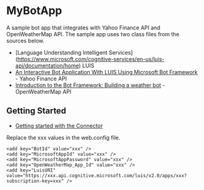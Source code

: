 # MyBotApp
A sample bot app that integrates with Yahoo Finance API and OpenWeatherMap API.
The sample app uses two class files from the sources below. 

* [Language Understanding Intelligent Services] (https://www.microsoft.com/cognitive-services/en-us/luis-api/documentation/home) LUIS
* [An Interactive Bot Application With LUIS Using Microsoft Bot Framework](http://www.c-sharpcorner.com/article/an-interactive-bot-application-with-luis-using-microsoft-bot/) - Yahoo Finance API 
* [Introduction to the Bot Framework: Building a weather bot](https://github.com/mmgrt/streamcode) - OpenWeatherMap API


## Getting Started

* [Getting started with the Connector](https://docs.botframework.com/en-us/csharp/builder/sdkreference/gettingstarted.html) 

Replace the xxx values in the web.config file.

    <add key="BotId" value="xxx" /> 
    <add key="MicrosoftAppId" value="xxx" />
    <add key="MicrosoftAppPassword" value="xxx" />
    <add key="OpenWeatherMap_App_Id" value="xxx" />
    <add key="LuisURI" value="https://xxx.api.cognitive.microsoft.com/luis/v2.0/apps/xxx?subscription-key=xxx" />
